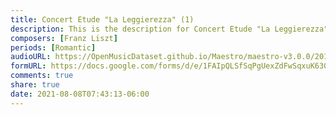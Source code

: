 ```yaml
---
title: Concert Etude "La Leggierezza" (1)
description: This is the description for Concert Etude "La Leggierezza" by Franz Liszt
composers: [Franz Liszt]
periods: [Romantic]
audioURL: https://OpenMusicDataset.github.io/Maestro/maestro-v3.0.0/2013/ORIG-MIDI_01_7_7_13_Group__MID--AUDIO_12_R1_2013_wav--4.midi
formURL: https://docs.google.com/forms/d/e/1FAIpQLSfSqPgUexZdFwSqxuK630ZR2lYUyQmjjEhe3U34mU1F2bWLjg/viewform
comments: true
share: true
date: 2021-08-08T07:43:13-06:00
---
```

